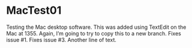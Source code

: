 # MacTest01
Testing the Mac desktop software.
This was added using TextEdit on the Mac at 1355.
Again, I’m going to try to copy this to a new branch.
Fixes issue #1.
Fixes issue #3.
Another line of text.
